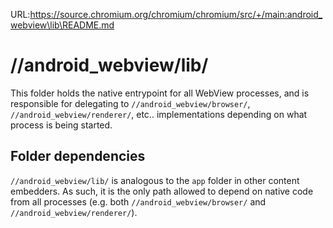 URL:https://source.chromium.org/chromium/chromium/src/+/main:android_webview\lib\README.md
# //android\_webview/lib/

This folder holds the native entrypoint for all WebView processes, and is
responsible for delegating to `//android_webview/browser/`,
`//android_webview/renderer/`, etc.. implementations depending on what process
is being started.

## Folder dependencies

`//android_webview/lib/` is analogous to the `app` folder in other content
embedders. As such, it is the only path allowed to depend on native code from
all processes (e.g. both `//android_webview/browser/` and
`//android_webview/renderer/`).
